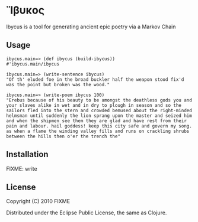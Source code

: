 # Ἴβυκος

Ibycus is a tool for generating ancient epic poetry via a Markov Chain

## Usage

    ibycus.main=> (def ibycus (build-ibycus)) 
    #'ibycus.main/ibycus

    ibycus.main=> (write-sentence ibycus)
    "Of th' eluded foe in the broad buckler half the weapon stood fix'd was the point but broken was the wood."

    ibycus.main=> (write-poem ibycus 100)
    "Erebus because of his beauty to be amongst the deathless gods you and your slaves alike in wet and in dry to plough in season and so the sailors fled into the stern and crowded bemused about the right-minded helmsman until suddenly the lion sprang upon the master and seized him and when the shipmen see them they are glad and have rest from their pain and labour. hail goddess! keep this city safe and govern my song. as when a flame the winding valley fills and runs on crackling shrubs between the hills then o'er the trench the"

## Installation

FIXME: write

## License

Copyright (C) 2010 FIXME

Distributed under the Eclipse Public License, the same as Clojure.
